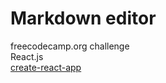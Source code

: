 # Markdown editor  
freecodecamp.org challenge  
React.js  
[create-react-app](https://create-react-app.dev/)
